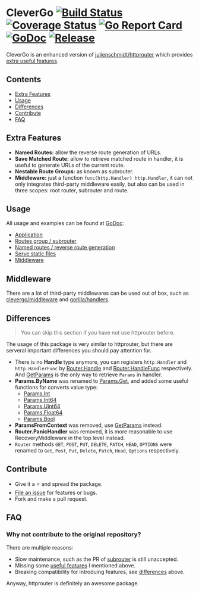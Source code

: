 # CleverGo [![Build Status](https://travis-ci.org/clevergo/clevergo.svg?branch=master)](https://travis-ci.org/clevergo/clevergo) [![Coverage Status](https://coveralls.io/repos/github/clevergo/clevergo/badge.svg?branch=master)](https://coveralls.io/github/clevergo/clevergo?branch=master) [![Go Report Card](https://goreportcard.com/badge/github.com/clevergo/clevergo)](https://goreportcard.com/report/github.com/clevergo/clevergo) [![GoDoc](https://img.shields.io/badge/godoc-reference-blue)](https://pkg.go.dev/github.com/clevergo/clevergo) [![Release](https://img.shields.io/github/release/clevergo/clevergo.svg?style=flat-square)](https://github.com/clevergo/clevergo/releases)

CleverGo is an enhanced version of [julienschmidt/httprouter](https://github.com/julienschmidt/httprouter) which provides 
[extra useful features](#extra-features).

## Contents

- [Extra Features](#extra-features)
- [Usage](#usage)
- [Differences](#difference)
- [Contribute](#contribute)
- [FAQ](#faq)

## Extra Features

- **Named Routes:** allow the reverse route generation of URLs.
- **Save Matched Route:** allow to retrieve matched route in handler, it is useful to generate URLs of the current route.
- **Nestable Route Groups:** as known as subrouter.
- **Middleware:** just a function `func(http.Handler) http.Handler`, it can not only integrates third-party middleware
    easily, but also can be used in three scopes: root router, subrouter and route.

## Usage

All usage and examples can be found at [GoDoc](https://pkg.go.dev/github.com/clevergo/clevergo):

- [Application](https://pkg.go.dev/github.com/clevergo/clevergo#example-Application)
- [Routes group / subrouter](https://pkg.go.dev/github.com/clevergo/clevergo#example-RouteGroup)
- [Named routes / reverse route generation](https://pkg.go.dev/github.com/clevergo/clevergo#example-Router.URL)
- [Serve static files](https://pkg.go.dev/github.com/clevergo/clevergo#example-Router.ServeFiles)
- [Middleware](#middleware)

## Middleware

There are a lot of third-party middlewares can be used out of box, such as [clevergo/middleware](https://github.com/clevergo/middleware) and [gorilla/handlers](https://github.com/gorilla/handlers).

## Differences

> You can skip this section if you have not use httprouter before.

The usage of this package is very similar to httprouter, but there are serveral important differences you should pay attention for.

- There is no **Handle** type anymore, you can registers `http.Handler` and `http.HandlerFunc` by 
    [Router.Handle](https://pkg.go.dev/github.com/clevergo/clevergo#Router.Handle) and 
    [Router.HandleFunc](https://pkg.go.dev/github.com/clevergo/clevergo#Router.HandleFunc) respectively. And [GetParams](https://pkg.go.dev/github.com/clevergo/clevergo#GetParams) is the only way to retrieve
    `Params` in handler.
- **Params.ByName** was renamed to [Params.Get](https://pkg.go.dev/github.com/clevergo/clevergo#Params.Get), and added some useful functions for converts value type:
    - [Params.Int](https://pkg.go.dev/github.com/clevergo/clevergo#Params.Int)
    - [Params.Int64](https://pkg.go.dev/github.com/clevergo/clevergo#Params.Int64)
    - [Params.Uint64](https://pkg.go.dev/github.com/clevergo/clevergo#Params.Uint64)
    - [Params.Float64](https://pkg.go.dev/github.com/clevergo/clevergo#Params.Float64)
    - [Params.Bool](https://pkg.go.dev/github.com/clevergo/clevergo#Params.Bool)
- **ParamsFromContext** was removed, use [GetParams](https://pkg.go.dev/github.com/clevergo/clevergo#GetParams) instead.
- **Router.PanicHandler** was removed, it is more reasonable to use RecoveryMiddleware in the top level instead.
- `Router` methods `GET`, `POST`, `PUT`, `DELETE`, `PATCH`, `HEAD`, `OPTIONS` were renamed to `Get`, `Post`,
    `Put`, `Delete`, `Patch`, `Head`, `Options` respectively.

## Contribute

- Give it a :star: and spread the package.
- [File an issue](https://github.com/clevergo/clevergo/issues/new) for features or bugs.
- Fork and make a pull request.

## FAQ

### Why not contribute to the original repository?

There are multiple reasons:

- Slow maintenance, such as the PR of [subrouter](https://github.com/julienschmidt/httprouter/pull/89) is still unaccepted.
- Missing some [useful features](#extra-features) I mentioned above.
- Breaking compatibility for introduing features, see [differences](#differences) above.

Anyway, httprouter is definitely an awesome package.
